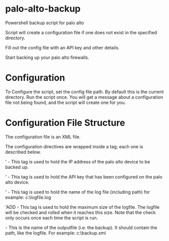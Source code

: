 # palo-alto-backup
Powershell backup script for palo alto

Script will create a configuration file if one does not exist in the specified directory.

Fill out the config file with an API key and other details.

Start backing up your palo alto firewalls.

# Configuration
To Configure the script, set the config file path. By default this is the current directory.
Run the script once.
You will get a message about a configuration file not being found, and the script will create one for you.

# Configuration File Structure
The configuration file is an XML file.

The configuration directives are wrapped inside a <config> tag; each one is described below.

  '<paloip> - This tag is used to hold the IP address of the palo alto device to be backed up.

  '<apikey> - This tag is used to hold the API key that has been configured on the palo alto device.

  '<logfile> - This tag is used to hold the name of the log file (including path) for example: c:\logfile.log

  '<logfilesize>ADD - This tag is used to hold the maximum size of the logfile. The logfile will be checked and rolled when it reaches this size. Note that the check only occurs once each time the script is run.

  <outputfile> - This is the name of the outputfile (i.e. the backup). It should contain the path, like the logfile. For example: c:\backup.xml
